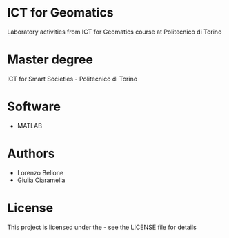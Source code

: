 # ICT for Geomatics
Laboratory activities from ICT for Geomatics course at Politecnico di Torino

# Master degree
ICT for Smart Societies - Politecnico di Torino
# Software
* MATLAB
# Authors
* Lorenzo Bellone
* Giulia Ciaramella
# License
This project is licensed under the  - see the LICENSE file for details
